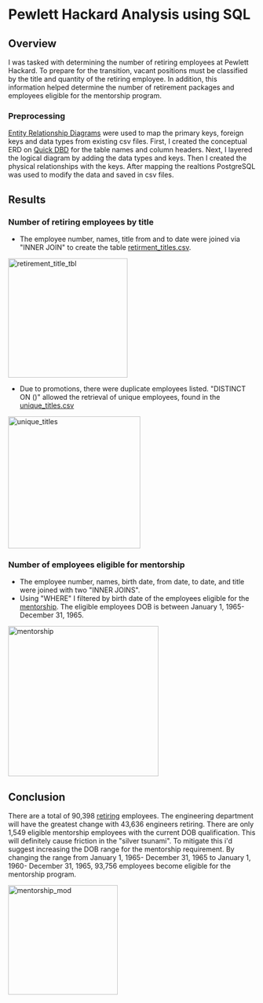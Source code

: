# Pewlett Hackard Analysis using SQL
## Overview
I was tasked with determining the number of retiring employees at Pewlett Hackard. To prepare for the transition, vacant positions must be classified by the title and quantity of the retiring employee. In addition, this information helped determine the number of retirement packages and  employees eligible for the mentorship program. 
### Preprocessing
[Entity Relationship Diagrams](https://github.com/DWashington3/Pewlett-Hackard-Analysis/blob/709d14e4b32e54a281fb58ff6511bb8918f51553/EmployeeDB.png) were used to map the primary keys, foreign keys and data types from existing csv files. First, I created the conceptual ERD on [Quick DBD](https://www.quickdatabasediagrams.com/) for the table names and column headers. Next, I layered the logical diagram by adding the data types and keys. Then I created the physical relationships with the keys. After mapping the realtions PostgreSQL was used to modify the data and saved in csv files. 
## Results
### Number of retiring employees by title
- The employee number, names, title from and to date were joined via "INNER JOIN" to create the table [retirment_titles.csv](https://github.com/DWashington3/Pewlett-Hackard-Analysis/blob/14955b83ba8b01e517744f9814197f47e944f12b/Data/retirement_titles.csv).

<img width="243" alt="retirement_title_tbl" src="https://user-images.githubusercontent.com/87162266/137834238-7af88ab8-15fd-4ed3-b1c6-490700125eb7.png">

- Due to promotions, there were duplicate employees listed. "DISTINCT ON ()" allowed the retrieval of unique employees, found in the [unique_titles.csv](https://github.com/DWashington3/Pewlett-Hackard-Analysis/blob/14955b83ba8b01e517744f9814197f47e944f12b/Data/unique_titles.csv)

<img width="269" alt="unique_titles" src="https://user-images.githubusercontent.com/87162266/137834203-24702596-cb5f-47b6-8f9e-e17bbcd753d5.png">


### Number of employees eligible for mentorship
- The employee number, names, birth date, from date, to date, and title were joined with two "INNER JOINS". 
- Using "WHERE" I filtered by birth date of the employees eligible for the [mentorship](https://github.com/DWashington3/Pewlett-Hackard-Analysis/blob/14955b83ba8b01e517744f9814197f47e944f12b/Data/mentorship_eligibilty.csv). The eligible employees DOB is between January 1, 1965- December 31, 1965. 

<img width="306" alt="mentorship" src="https://user-images.githubusercontent.com/87162266/137834171-7bbbb2c8-6037-4b57-b8de-fe766c18d8ef.png">

## Conclusion
There are a total of 90,398 [retiring](https://github.com/DWashington3/Pewlett-Hackard-Analysis/blob/14955b83ba8b01e517744f9814197f47e944f12b/Data/retiring_titles.csv) employees. The engineering department will have the greatest change with 43,636 engineers retiring. There are only 1,549 eligible mentorship employees with the current DOB qualification. This will definitely cause friction in the "silver tsunami". To mitigate this i'd suggest increasing the DOB range for the mentorship requirement. By changing the range from January 1, 1965- December 31, 1965 to January 1, 1960- December 31, 1965, 93,756 employees become eligible for the mentorship program. 

<img width="223" alt="mentorship_mod" src="https://user-images.githubusercontent.com/87162266/137835293-eab08efd-25d8-4c58-aba5-87037b063723.png">
